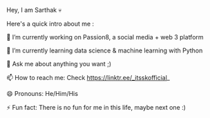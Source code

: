 Hey, I am Sarthak 💀

Here's a quick intro about me :

🔭 I’m currently working on Passion8, a social media + web 3 platform

🌱 I’m currently learning data science & machine learning with Python

💬 Ask me about anything you want ;)

📫 How to reach me: Check https://linktr.ee/_itsskofficial_

😄 Pronouns: He/Him/His

⚡ Fun fact: There is no fun for me in this life, maybe next one :)

